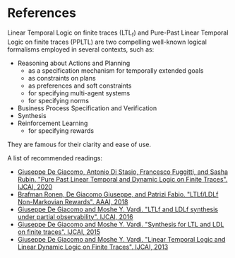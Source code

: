 # References

Linear Temporal Logic on finite traces (LTL<sub>f</sub>) and 
Pure-Past Linear Temporal Logic on finite traces (PPLTL) are two
compelling well-known logical formalisms employed in several contexts, such as:

- Reasoning about Actions and Planning
    - as a specification mechanism for temporally extended goals
    - as constraints on plans
    - as preferences and soft constraints
    - for specifying multi-agent systems
    - for specifying norms
- Business Process Specification and Verification
- Synthesis
- Reinforcement Learning
    - for specifying rewards

They are famous for their clarity and ease of use.
 
A list of recommended readings:

- [Giuseppe De Giacomo, Antonio Di Stasio, Francesco Fuggitti, and Sasha Rubin. "Pure Past Linear Temporal and Dynamic Logic on Finite Traces". IJCAI, 2020](https://www.ijcai.org/proceedings/2020/0690.pdf)
- [Brafman Ronen, De Giacomo Giuseppe, and Patrizi Fabio. "LTLf/LDLf Non-Markovian Rewards". AAAI, 2018](https://pdfs.semanticscholar.org/914f/279742a9f509934a0959c080b08e9fad771e.pdf)
- [Giuseppe De Giacomo and Moshe Y. Vardi. "LTLf and LDLf synthesis under partial observability". IJCAI, 2016](http://www.diag.uniroma1.it/~degiacom/papers/2016/IJCAI16dv.pdf)
- [Giuseppe De Giacomo and Moshe Y. Vardi. "Synthesis for LTL and LDL on finite traces". IJCAI, 2015](https://www.ijcai.org/Proceedings/15/Papers/223.pdf)
- [Giuseppe De Giacomo and Moshe Y. Vardi. "Linear Temporal Logic and Linear Dynamic Logic on Finite Traces". IJCAI, 2013](https://www.dis.uniroma1.it/~degiacom/papers/2013/IJCAI13dv.pdf) 
